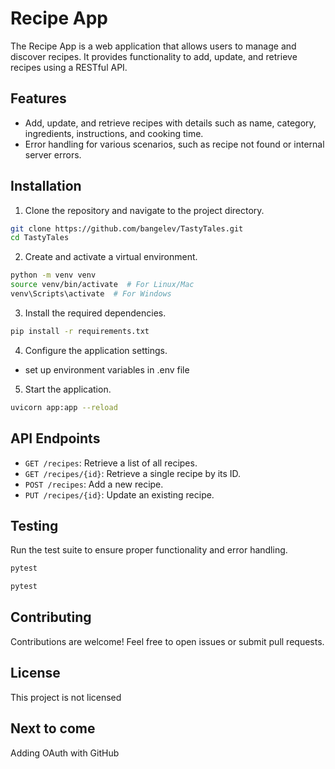 # Recipe App

The Recipe App is a web application that allows users to manage and discover recipes. It provides functionality to add, update, and retrieve recipes using a RESTful API.

## Features

- Add, update, and retrieve recipes with details such as name, category, ingredients, instructions, and cooking time.
- Error handling for various scenarios, such as recipe not found or internal server errors.

## Installation

1. Clone the repository and navigate to the project directory.

```bash
git clone https://github.com/bangelev/TastyTales.git
cd TastyTales

```

2. Create and activate a virtual environment.

```bash
python -m venv venv
source venv/bin/activate  # For Linux/Mac
venv\Scripts\activate  # For Windows
```

3. Install the required dependencies.

```bash
pip install -r requirements.txt
```

4. Configure the application settings.

- set up environment variables in .env file

5. Start the application.

```bash
uvicorn app:app --reload
```

## API Endpoints

- `GET /recipes`: Retrieve a list of all recipes.
- `GET /recipes/{id}`: Retrieve a single recipe by its ID.
- `POST /recipes`: Add a new recipe.
- `PUT /recipes/{id}`: Update an existing recipe.

## Testing

Run the test suite to ensure proper functionality and error handling.
```bash
pytest
```

```bash
pytest
```

## Contributing

Contributions are welcome! Feel free to open issues or submit pull requests.

## License

This project is not licensed

## Next to come

Adding OAuth with GitHub
